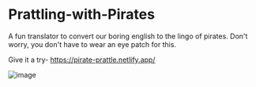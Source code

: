 # Prattling-with-Pirates
A fun translator to convert our boring english to the lingo of pirates. Don't worry, you don't have to wear an eye patch for this.

Give it a try- https://pirate-prattle.netlify.app/

![image](https://user-images.githubusercontent.com/89309027/187036961-ab2e4831-a974-445d-9754-5e783614a0fc.png)

